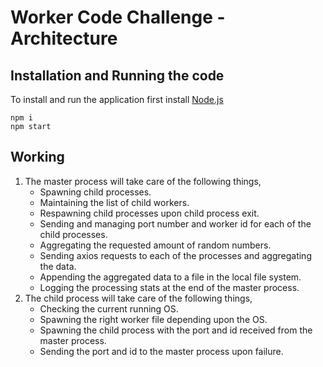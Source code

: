 # Worker Code Challenge - Architecture

## Installation and Running the code

To install and run the application first install [Node.js](https://nodejs.org/en/)

```shell
npm i
npm start
```

## Working

1. The master process will take care of the following things,
   - Spawning child processes.
   - Maintaining the list of child workers.
   - Respawning child processes upon child process exit.
   - Sending and managing port number and worker id for each of the child processes.
   - Aggregating the requested amount of random numbers.
   - Sending axios requests to each of the processes and aggregating the data.
   - Appending the aggregated data to a file in the local file system.
   - Logging the processing stats at the end of the master process.
2. The child process will take care of the following things,
   - Checking the current running OS.
   - Spawning the right worker file depending upon the OS.
   - Spawning the child process with the port and id received from the master process.
   - Sending the port and id to the master process upon failure.
